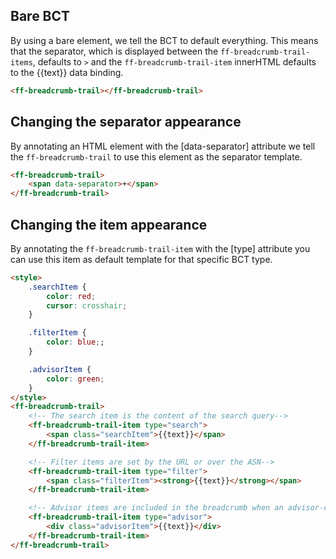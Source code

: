 ## Bare BCT

By using a bare element, we tell the BCT to default everything. This means that the separator, 
which is displayed between the `ff-breadcrumb-trail-items`, defaults to `>` and the `ff-breadcrumb-trail-item` 
innerHTML defaults to the {{text}} data binding.

```html
<ff-breadcrumb-trail></ff-breadcrumb-trail>
```

## Changing the separator appearance

By annotating an HTML element with the [data-separator] attribute we tell the `ff-breadcrumb-trail` to use this element as the separator template.

```html
<ff-breadcrumb-trail>
    <span data-separator>+</span>
</ff-breadcrumb-trail>
```

## Changing the item appearance

By annotating the `ff-breadcrumb-trail-item` with the [type] attribute you can use this item as default template for that specific BCT type.

```html
<style>
    .searchItem {
        color: red;
        cursor: crosshair;
    }

    .filterItem {
        color: blue;;
    }

    .advisorItem {
        color: green;
    }
</style>
<ff-breadcrumb-trail>
    <!-- The search item is the content of the search query-->
    <ff-breadcrumb-trail-item type="search">
        <span class="searchItem">{{text}}</span>
    </ff-breadcrumb-trail-item>

    <!-- Filter items are set by the URL or over the ASN-->
    <ff-breadcrumb-trail-item type="filter">
        <span class="filterItem"><strong>{{text}}</strong></span>
    </ff-breadcrumb-trail-item>

    <!-- Advisor items are included in the breadcrumb when an advisor-campaign is selected-->
    <ff-breadcrumb-trail-item type="advisor">
        <div class="advisorItem">{{text}}</div>
    </ff-breadcrumb-trail-item>
</ff-breadcrumb-trail>
```
